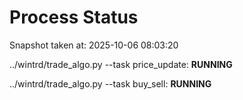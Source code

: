# Process Status

Snapshot taken at: 2025-10-06 08:03:20

../wintrd/trade_algo.py --task price_update: **RUNNING**

../wintrd/trade_algo.py --task buy_sell: **RUNNING**

